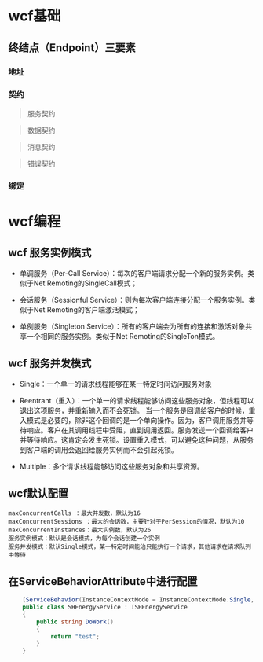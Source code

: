 # wcf基础
## 终结点（Endpoint）三要素
### 地址
### 契约

>服务契约 

>数据契约 

>消息契约

>错误契约
### 绑定

# wcf编程
## wcf 服务实例模式

* 单调服务（Per-Call Service）：每次的客户端请求分配一个新的服务实例。类似于Net Remoting的SingleCall模式；

* 会话服务（Sessionful Service）：则为每次客户端连接分配一个服务实例。类似于Net Remoting的客户端激活模式；

* 单例服务（Singleton Service）：所有的客户端会为所有的连接和激活对象共享一个相同的服务实例。类似于Net Remoting的SingleTon模式。

## wcf 服务并发模式

* Single：一个单一的请求线程能够在某一特定时间访问服务对象

* Reentrant（重入）：一个单一的请求线程能够访问这些服务对象，但线程可以退出这项服务，并重新输入而不会死锁。
当一个服务是回调给客户的时候，重入模式是必要的，除非这个回调的是一个单向操作。因为，客户调用服务并等待响应。客户在其调用线程中受阻，直到调用返回。服务发送一个回调给客户并等待响应。这肯定会发生死锁。设置重入模式，可以避免这种问题，从服务到客户端的调用会返回给服务实例而不会引起死锁。

* Multiple：多个请求线程能够访问这些服务对象和共享资源。

## wcf默认配置

    maxConcurrentCalls ：最大并发数，默认为16 
    maxConcurrentSessions ：最大的会话数，主要针对于PerSession的情况，默认为10 
    maxConcurrentInstances：最大实例数，默认为26
    服务实例模式：默认是会话模式，为每个会话创建一个实例
    服务并发模式：默认Single模式，某一特定时间能治只能执行一个请求，其他请求在请求队列中等待

## 在ServiceBehaviorAttribute中进行配置
```csharp
    [ServiceBehavior(InstanceContextMode = InstanceContextMode.Single,      ConcurrencyMode = ConcurrencyMode.Multiple)]
    public class SHEnergyService : ISHEnergyService
    {
        public string DoWork()
        {
            return "test";
        }
    }
```